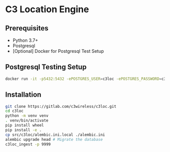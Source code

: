 # C3 Location Engine

## Prerequisites

- Python 3.7+
- Postgresql
- [Optional] Docker for Postgresql Test Setup
## Postgresql Testing Setup
``` sh
docker run -it -p5432:5432 -ePOSTGRES_USER=c3loc -ePOSTGRES_PASSWORD=c3letmein -d postgres
```

## Installation
``` sh
git clone https://gitlab.com/c3wireless/c3loc.git
cd c3loc
python -m venv venv
. venv/bin/activate
pip install wheel
pip install -e .
cp src/c3loc/alembic.ini.local ./alembic.ini
alembic upgrade head # Migrate the database
c3loc_ingest -p 9999
```
